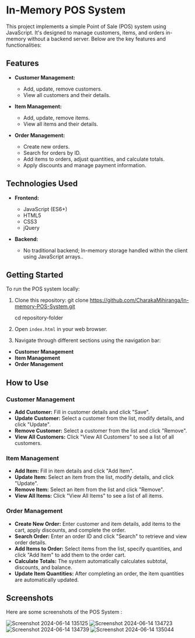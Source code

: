 # In-Memory POS System

This project implements a simple Point of Sale (POS) system using JavaScript. It's designed to manage customers, items, and orders in-memory without a backend server. Below are the key features and functionalities:

## Features

- **Customer Management:**
  - Add, update, remove customers.
  - View all customers and their details.
  
- **Item Management:**
  - Add, update, remove items.
  - View all items and their details.
  
- **Order Management:**
  - Create new orders.
  - Search for orders by ID.
  - Add items to orders, adjust quantities, and calculate totals.
  - Apply discounts and manage payment information.
  
## Technologies Used

- **Frontend:**
  - JavaScript (ES6+)
  - HTML5
  - CSS3
  - jQuery

- **Backend:**
  - No traditional backend; In-memory storage handled within the client using JavaScript arrays..

## Getting Started

To run the POS system locally:

1. Clone this repository:
   git clone https://github.com/CharakaMihiranga/In-memory-POS-System.git

   cd repository-folder

3. Open `index.html` in your web browser.

4. Navigate through different sections using the navigation bar:
- **Customer Management**
- **Item Management**
- **Order Management**

## How to Use

### Customer Management

- **Add Customer:** Fill in customer details and click "Save".
- **Update Customer:** Select a customer from the list, modify details, and click "Update".
- **Remove Customer:** Select a customer from the list and click "Remove".
- **View All Customers:** Click "View All Customers" to see a list of all customers.

### Item Management

- **Add Item:** Fill in item details and click "Add Item".
- **Update Item:** Select an item from the list, modify details, and click "Update".
- **Remove Item:** Select an item from the list and click "Remove".
- **View All Items:** Click "View All Items" to see a list of all items.

### Order Management

- **Create New Order:** Enter customer and item details, add items to the cart, apply discounts, and complete the order.
- **Search Order:** Enter an order ID and click "Search" to retrieve and view order details.
- **Add Items to Order:** Select items from the list, specify quantities, and click "Add Item" to add them to the order cart.
- **Calculate Totals:** The system automatically calculates subtotal, discounts, and balance.
- **Update Item Quantities:** After completing an order, the item quantities are automatically updated.

## Screenshots

Here are some screenshots of the POS System :

![Screenshot 2024-06-14 135125](https://github.com/CharakaMihiranga/In-memory-POS-System/assets/143955766/04f728e4-feba-4bbc-9c50-a33c63184a81)
![Screenshot 2024-06-14 134723](https://github.com/CharakaMihiranga/In-memory-POS-System/assets/143955766/ebee0c08-9767-4c3d-98d6-11e6e6eaf17e)
![Screenshot 2024-06-14 134739](https://github.com/CharakaMihiranga/In-memory-POS-System/assets/143955766/fceb1823-6556-4b46-b781-7e4887d06b0f)
![Screenshot 2024-06-14 135044](https://github.com/CharakaMihiranga/In-memory-POS-System/assets/143955766/7f371d4a-5ab8-4012-9ef7-1a3b44795232)



